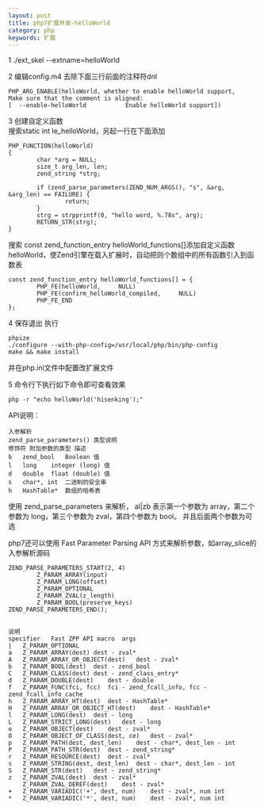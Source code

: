 ```yaml
---
layout: post
title: php7扩展开发-helloWorld
category: php
keywords: 扩展
---
```


1  ./ext_skel --extname=helloWorld

2 编辑config.m4 去除下面三行前面的注释符dnl

```
PHP_ARG_ENABLE(helloWorld, whether to enable helloWorld support,
Make sure that the comment is aligned:
[  --enable-helloWorld           Enable helloWorld support])
```

3 创建自定义函数  
搜索static int le_helloWorld，另起一行在下面添加

```
PHP_FUNCTION(helloWorld)
{
        char *arg = NULL;
        size_t arg_len, len;
        zend_string *strg;

        if (zend_parse_parameters(ZEND_NUM_ARGS(), "s", &arg, &arg_len) == FAILURE) {
                return;
        }
        strg = strpprintf(0, "hello word, %.78s", arg);
        RETURN_STR(strg);
}
```

搜索
const zend_function_entry helloWorld_functions[]添加自定义函数helloWorld，使Zend引擎在载入扩展时，自动把则个数组中的所有函数引入到函数表

```
const zend_function_entry helloWorld_functions[] = {
        PHP_FE(helloWorld,     NULL)
        PHP_FE(confirm_helloWorld_compiled,     NULL)
        PHP_FE_END     
};
```

4 保存退出
执行

```
phpize  
./configure --with-php-config=/usr/local/php/bin/php-config  
make && make install  
```
并在php.ini文件中配置改扩展文件  



5 命令行下执行如下命令即可查看效果

```
php -r "echo helloWorld('hisenking');"
```


API说明：  

```
入参解析
zend_parse_parameters() 类型说明
修饰符	附加参数的类型	描述
b	zend_bool	Boolean 值
l	long	integer (long) 值
d	double	float (double) 值
s	char*, int	二进制的安全串
h	HashTable*	数组的哈希表
```
使用 zend_parse_parameters 来解析， al|zb 表示第一个参数为 array，第二个参数为 long，第三个参数为 zval，第四个参数为 bool。 并且后面两个参数为可选  


php7还可以使用 Fast Parameter Parsing API 方式来解析参数，如array_slice的入参解析源码

```
ZEND_PARSE_PARAMETERS_START(2, 4)
		Z_PARAM_ARRAY(input)
		Z_PARAM_LONG(offset)
		Z_PARAM_OPTIONAL
		Z_PARAM_ZVAL(z_length)
		Z_PARAM_BOOL(preserve_keys)
ZEND_PARSE_PARAMETERS_END();


说明
specifier	Fast ZPP API macro	args
|	Z_PARAM_OPTIONAL
a	Z_PARAM_ARRAY(dest)	dest - zval*
A	Z_PARAM_ARRAY_OR_OBJECT(dest)	dest - zval*
b	Z_PARAM_BOOL(dest)	dest - zend_bool
C	Z_PARAM_CLASS(dest)	dest - zend_class_entry*
d	Z_PARAM_DOUBLE(dest)	dest - double
f	Z_PARAM_FUNC(fci, fcc)	fci - zend_fcall_info, fcc - zend_fcall_info_cache
h	Z_PARAM_ARRAY_HT(dest)	dest - HashTable*
H	Z_PARAM_ARRAY_OR_OBJECT_HT(dest)	dest - HashTable*
l	Z_PARAM_LONG(dest)	dest - long
L	Z_PARAM_STRICT_LONG(dest)	dest - long
o	Z_PARAM_OBJECT(dest)	dest - zval*
O	Z_PARAM_OBJECT_OF_CLASS(dest, ce)	dest - zval*
p	Z_PARAM_PATH(dest, dest_len)	dest - char*, dest_len - int
P	Z_PARAM_PATH_STR(dest)	dest - zend_string*
r	Z_PARAM_RESOURCE(dest)	dest - zval*
s	Z_PARAM_STRING(dest, dest_len)	dest - char*, dest_len - int
S	Z_PARAM_STR(dest)	dest - zend_string*
z	Z_PARAM_ZVAL(dest)	dest - zval*
    Z_PARAM_ZVAL_DEREF(dest)	dest - zval*
+	Z_PARAM_VARIADIC('+', dest, num)	dest - zval*, num int
*	Z_PARAM_VARIADIC('*', dest, num)	dest - zval*, num int
```

